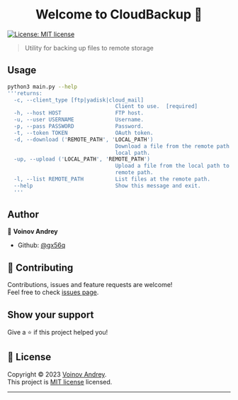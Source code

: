 <h1 align="center">Welcome to CloudBackup 👋</h1>
<p>
  <a href="https://github.com/gx56q/CloudBackup/blob/master/LICENSE" target="_blank">
    <img alt="License: MIT license" src="https://img.shields.io/badge/License-MIT license-yellow.svg" />
  </a>
</p>

> Utility for backing up files to remote storage

## Usage

```sh
python3 main.py --help
'''returns: 
  -c, --client_type [ftp|yadisk|cloud_mail]
                                  Client to use.  [required]
  -h, --host HOST                 FTP host.
  -u, --user USERNAME             Username.
  -p, --pass PASSWORD             Password.
  -t, --token TOKEN               OAuth token.
  -d, --download ('REMOTE_PATH', 'LOCAL_PATH')
                                  Download a file from the remote path to the
                                  local path.
  -up, --upload ('LOCAL_PATH', 'REMOTE_PATH')
                                  Upload a file from the local path to the
                                  remote path.
  -l, --list REMOTE_PATH          List files at the remote path.
  --help                          Show this message and exit.
  '''


```

## Author

👤 **Voinov Andrey**

* Github: [@gx56q](https://github.com/gx56q)

## 🤝 Contributing

Contributions, issues and feature requests are welcome!<br />Feel free to check [issues page](https://github.com/gx56q/CloudBackup/issues). 

## Show your support

Give a ⭐️ if this project helped you!

## 📝 License

Copyright © 2023 [Voinov Andrey](https://github.com/gx56q).<br />
This project is [MIT license](https://github.com/gx56q/CloudBackup/blob/master/LICENSE) licensed.

***
